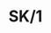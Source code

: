 ---
title: "SK/1"
collection: experiences
file_name: 'NeeluSahrawat.pdf'
description: 'I was a research assistant intern at the [RVL Lab](https://rvl.cs.toronto.edu/#/) supervised by [Florian Shkurti](http://www.cs.toronto.edu/~florian/). We worked on stochastic planning for autonomous surface vessel (ASV) navigation using satelite images. I helped design a software stack that supported communication between ROS, the web front-end visualization, and the Gazebo simulation or real-world.'
start: 2021-05-10
end: 2021-06-02
---